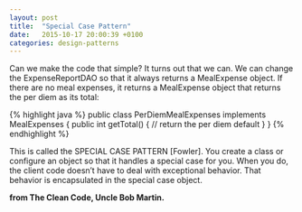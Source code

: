 ```yaml
---
layout: post
title:  "Special Case Pattern"
date:   2015-10-17 20:00:39 +0100
categories: design-patterns
---
```

Can we make the code that simple? It turns out that we can. We can change the ExpenseReportDAO so that it always returns a MealExpense object. If there are no meal expenses, it returns a MealExpense object that returns the per diem as its total:

{% highlight java %}
public class PerDiemMealExpenses implements MealExpenses {
    public int getTotal() {
    	// return the per diem default
    }
}
{% endhighlight %}

This is called the SPECIAL CASE PATTERN [Fowler]. You create a class or configure an object so that it handles a special case for you. When you do, the client code doesn’t have to deal with exceptional behavior. That behavior is encapsulated in the special case object.

**from The Clean Code, Uncle Bob Martin.**

[jekyll-docs]: http://jekyllrb.com/docs/home
[jekyll-gh]:   https://github.com/jekyll/jekyll
[jekyll-talk]: https://talk.jekyllrb.com/

